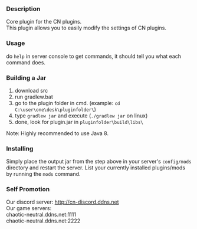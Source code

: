 ### Description
Core plugin for the CN plugins.  
This plugin allows you to easily modify the settings of CN plugins.

### Usage  
do `help` in server console to get commands, it should tell you what each command does.  

### Building a Jar  

1) download src
2) run gradlew.bat
3) go to the plugin folder in cmd. (example: `cd C:\user\one\desk\pluginfolder\`)
4) type `gradlew jar` and execute (`./gradlew jar` on linux)
5) done, look for plugin.jar in `pluginfolder\build\libs\`

Note: Highly recommended to use Java 8.

### Installing

Simply place the output jar from the step above in your server's `config/mods` directory and restart the server.
List your currently installed plugins/mods by running the `mods` command.

### Self Promotion
Our discord server: http://cn-discord.ddns.net  
Our game servers:  
chaotic-neutral.ddns.net:1111  
chaotic-neutral.ddns.net:2222  
